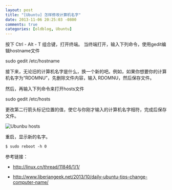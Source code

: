 ```yaml
---
layout: post
title: "[Ubuntu] 怎样修改计算机名字"
date: 2013-11-06 20:25:03 -0800
comments: true
categories: [oldblog, Ubuntu] 
---
```



按下 Ctrl - Alt - T 组合键，打开终端。 当终端打开，输入下列命令，使用gedit编辑hostname文件

sudo gedit /etc/hostname

接下来，无论旧的计算机名字是什么，换一个新的吧。例如，如果你想要你的计算机名字为“RDOMNU”，先删除文件内容，输入 RDOMNU，然后保存文件。

然后，再输入下列命令来打开hosts文件

sudo gedit /etc/hosts

更改第二行箭头标记位置的值，使它与你刚才输入的计算机名字相符，完成后保存文件。

![Ubunbu hosts](../images/ubuntu-hostname.png)

重启，显示新的名字。

`$ sudo reboot -h 0`

参考链接：

* http://linux.cn/thread/11846/1/1/

* http://www.liberiangeek.net/2013/10/daily-ubuntu-tips-change-computer-name/